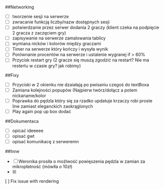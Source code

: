 ##Networking
- [ ] tworzenie sesji na serwerze
- [ ] zwracanie funkcją liczby/nazw dostępnych sesji
- [ ] potwierdzanie przez serwer dodania 2 graczy (klient czeka na podpięcie 2 gracza z zaczęciem gry)
- [ ] zapisywanie na serwerze zamalowania tablicy
- [ ] wymiana nicków i kolorów między graczami
- [ ] Timer na serwerze który kończy i wysyła wynik
- [ ] Porównanie procentów na serwerze i ustalenie wygranej if > 60%
- [ ] Przycisk restart gry (2 gracze się muszą zgodzić na restart? Nie ma restertu w czasie gry? jak robimy)

##Fixy
- [ ] Przyciski w 2 okienku nie dzaiałają po pwisaniu czegoś do textBoxa
- [ ] Zamiana kolejności popupów (Najpierw twórz/dołącz a potem nickaname/kolor
- [ ] Poprawka do pędzla który się za rzadko updatuje krzaczy robi proste line zamiast eleganckich zaokrąglonych
- [ ] Play again pop up box dodać

##Dokumentaca
- [ ] opicać ideeeee
- [ ] opisać gwt
- [ ] opisać komunikacę z serweremn

##Inne
- [ ] Weronika prosiła o możlwość powięszenia pędzla w zamian za mikropłatność (mówiła o 10zł)
- [X] 
[ ] Fix issue with rendering
